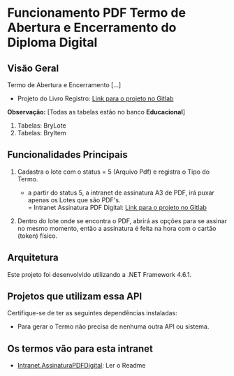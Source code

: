 # Funcionamento PDF Termo de Abertura e Encerramento do Diploma Digital

## Visão Geral
Termo de Abertura e Encerramento [...]

- Projeto do Livro Registro: [Link para o projeto no Gitlab](https://gitlab.fiap.com.br/dotnet/LivroRegistroDiploma)

**Observação:** [Todas as tabelas estão no banco **Educacional**]
1. Tabelas: BryLote
2. Tabelas: BryItem

## Funcionalidades Principais

1. Cadastra o lote com o status = 5 (Arquivo Pdf) e registra o Tipo do Termo.
    - a partir do status 5, a intranet de assinatura A3 de PDF, irá puxar apenas os Lotes que são PDF's. <br>
    = Intranet Assinatura PDF Digital: [Link para o projeto no Gitlab](https://gitlab.fiap.com.br/dotnet/Intranet.AssinaturaPDFDigital)

2. Dentro do lote onde se encontra o PDF, abrirá as opções para se assinar no mesmo momento, então a assinatura é feita na hora com o cartão (token) físico. <br>

## Arquitetura
Este projeto foi desenvolvido utilizando a .NET Framework 4.6.1.

## Projetos que utilizam essa API
Certifique-se de ter as seguintes dependências instaladas:

- Para gerar o Termo não precisa de nenhuma outra API ou sistema.

## Os termos vão para esta intranet
- [Intranet.AssinaturaPDFDigital](https://gitlab.fiap.com.br/dotnet/Intranet.AssinaturaPDFDigital): Ler o Readme